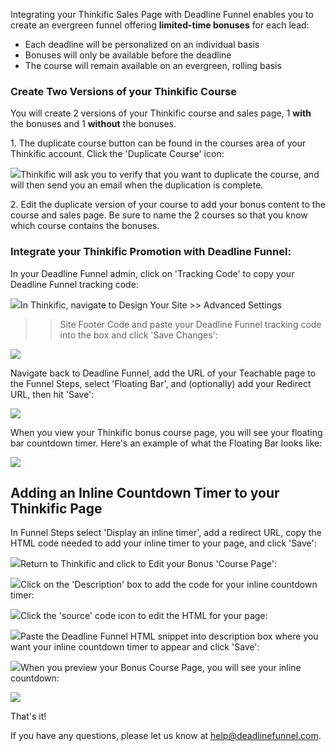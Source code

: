 Integrating your Thinkific Sales Page with Deadline Funnel enables you to
create an evergreen funnel offering **limited-time bonuses** for each lead:

  * Each deadline will be personalized on an individual basis
  * Bonuses will only be available before the deadline
  * The course will remain available on an evergreen, rolling basis

### Create Two Versions of your Thinkific Course

You will create 2 versions of your Thinkific course and sales page, 1
**with**  the bonuses and 1  **without**  the bonuses.

1\. The duplicate course button can be found in the courses area of your Thinkific account. Click the 'Duplicate Course' icon: 

![](https://s3.amazonaws.com/helpscout.net/docs/assets/53974d6ce4b0c76107b109d1/images/594befe004286305c68d49f6/file-1NQm4cRDRr.png)Thinkific
will ask you to verify that you want to duplicate the course, and will then
send you an email when the duplication is complete.

2\. Edit the duplicate version of your course to add your bonus content to the course and sales page. Be sure to name the 2 courses so that you know which course contains the bonuses. 

### Integrate your Thinkific Promotion with Deadline Funnel:

In your Deadline Funnel admin, click on 'Tracking Code' to copy your Deadline
Funnel tracking code:

![](https://s3.amazonaws.com/helpscout.net/docs/assets/53974d6ce4b0c76107b109d1/images/5a7b84f70428634376cfec58/file-nCV9LRDZSb.png)In Thinkific, navigate to Design Your Site >> Advanced Settings
>> Site Footer Code and paste your Deadline Funnel tracking code into the box
and click 'Save Changes':

![](https://s3.amazonaws.com/helpscout.net/docs/assets/53974d6ce4b0c76107b109d1/images/5ac64d862c7d3a0e93670c7f/file-q86uuF8RQq.png)

Navigate back to Deadline Funnel, add the URL of your Teachable page to the
Funnel Steps, select 'Floating Bar', and (optionally) add your Redirect URL,
then hit 'Save':

![](https://s3.amazonaws.com/helpscout.net/docs/assets/53974d6ce4b0c76107b109d1/images/5c783c362c7d3a0cb932155e/file-JDPyIgnWsG.png)

When you view your Thinkific bonus course page, you will see your floating bar
countdown timer. Here's an example of what the Floating Bar looks like:

![](https://s3.amazonaws.com/helpscout.net/docs/assets/53974d6ce4b0c76107b109d1/images/5c65c0a12c7d3a66e32e783a/file-r2622Bfum3.png)

## Adding an Inline Countdown Timer to your Thinkific Page

In Funnel Steps select 'Display an inline timer', add a redirect URL, copy the
HTML code needed to add your inline timer to your page, and click 'Save':

![](https://s3.amazonaws.com/helpscout.net/docs/assets/53974d6ce4b0c76107b109d1/images/5c783cd22c7d3a0cb9321570/file-hMgAYWDhqC.png)Return to Thinkific and click to Edit your Bonus 'Course Page':

![](https://s3.amazonaws.com/helpscout.net/docs/assets/53974d6ce4b0c76107b109d1/images/590a16560428634b4a32d219/file-GrXRY0nokU.png)Click on the 'Description' box to add the code for your inline
countdown timer:

![](https://s3.amazonaws.com/helpscout.net/docs/assets/53974d6ce4b0c76107b109d1/images/5ac64e262c7d3a0e93670c87/file-zBJsGfX16r.png)Click the 'source' code icon to edit the HTML for your page:

![](https://s3.amazonaws.com/helpscout.net/docs/assets/53974d6ce4b0c76107b109d1/images/5ac64e652c7d3a0e93670c8b/file-v5QVcIkeeW.png)Paste
the Deadline Funnel HTML snippet into description box where you want your
inline countdown timer to appear and click 'Save':

![](https://s3.amazonaws.com/helpscout.net/docs/assets/53974d6ce4b0c76107b109d1/images/5ac64e9c04286307509220f1/file-LT4Qz7wnfJ.png)When you preview your Bonus Course Page, you will see your
inline countdown:

![](https://s3.amazonaws.com/helpscout.net/docs/assets/53974d6ce4b0c76107b109d1/images/590a18970428634b4a32d23c/file-JSJZWpzepP.png)

That's it!

If you have any questions, please let us know at
[help@deadlinefunnel.com](mailto:mailto:help@deadlinefunnel.com).

